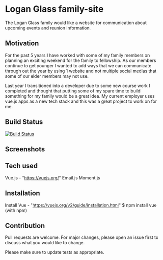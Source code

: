 # Logan Glass family-site

The Logan Glass family would like a website for communication about upcoming events and reunion information.

## Motivation

For the past 5 years I have worked with some of my family members on planning an exciting weekend for the family to fellowship.  As our members continue to get younger I wanted to add ways that we can communicate through out the year by using 1 website and not multiple social medias that some of our elder members may not use.  

Last year I transitioned into a developer due to some new course work I completed and thought that putting some of my spare time to build something for my family would be a great idea. My current employer uses vue.js apps as a new tech stack and this was a great project to work on for me.  

## Build Status

[![Build Status](https://travis-ci.org/jgwynn36/family-site.svg?branch=master)](https://travis-ci.org/jgwynn36/family-site)

## Screenshots

## Tech used

Vue.js - "https://vuejs.org/"
Email.js
Moment.js

## Installation

Install Vue - "https://vuejs.org/v2/guide/installation.html"
$ npm install vue (with npm)

## Contribution

Pull requests are welcome. For major changes, please open an issue first to discuss what you would like to change.

Please make sure to update tests as appropriate.
